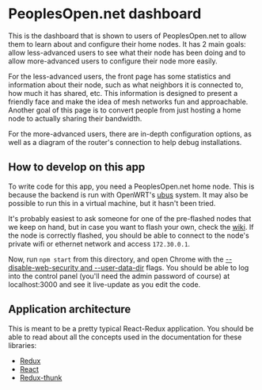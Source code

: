 # PeoplesOpen.net dashboard

This is the dashboard that is shown to users of PeoplesOpen.net to allow them to learn about and configure their home nodes. It has 2 main goals: allow less-advanced users to see what their node has been doing and to allow more-advanced users to configure their node more easily.

For the less-advanced users, the front page has some statistics and information about their node, such as what neighbors it is connected to, how much it has shared, etc. This information is designed to present a friendly face and make the idea of mesh networks fun and approachable. Another goal of this page is to convert people from just hosting a home node to actually sharing their bandwidth.

For the more-advanced users, there are in-depth configuration options, as well as a diagram of the router's connection to help debug installations.

## How to develop on this app

To write code for this app, you need a PeoplesOpen.net home node. This is because the backend is run with OpenWRT's [ubus](https://wiki.openwrt.org/doc/techref/ubus) system. It may also be possible to run this in a virtual machine, but it hasn't been tried.

It's probably easiest to ask someone for one of the pre-flashed nodes that we keep on hand, but in case you want to flash your own, check the [wiki](https://sudoroom.org/wiki/Mesh/WalkThrough). If the node is correctly flashed, you should be able to connect to the node's private wifi or ethernet network and access `172.30.0.1`.

Now, run `npm start` from this directory, and open Chrome with the [--disable-web-security and --user-data-dir](http://stackoverflow.com/questions/3102819/disable-same-origin-policy-in-chrome) flags. You should be able to log into the control panel (you'll need the admin password of course) at localhost:3000 and see it live-update as you edit the code.

## Application architecture

This is meant to be a pretty typical React-Redux application. You should be able to read about all the concepts used in the documentation for these libraries:

- [Redux](http://redux.js.org)
- [React](https://facebook.github.io/react/)
- [Redux-thunk](https://github.com/gaearon/redux-thunk)
